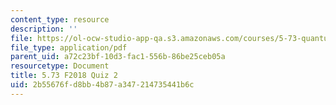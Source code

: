 ```yaml
---
content_type: resource
description: ''
file: https://ol-ocw-studio-app-qa.s3.amazonaws.com/courses/5-73-quantum-mechanics-i-fall-2018/2b55676fd8bb4b87a347214735441b6c_MIT5_73F18_quiz2.pdf
file_type: application/pdf
parent_uid: a72c23bf-10d3-fac1-556b-86be25ceb05a
resourcetype: Document
title: 5.73 F2018 Quiz 2
uid: 2b55676f-d8bb-4b87-a347-214735441b6c
---
```

